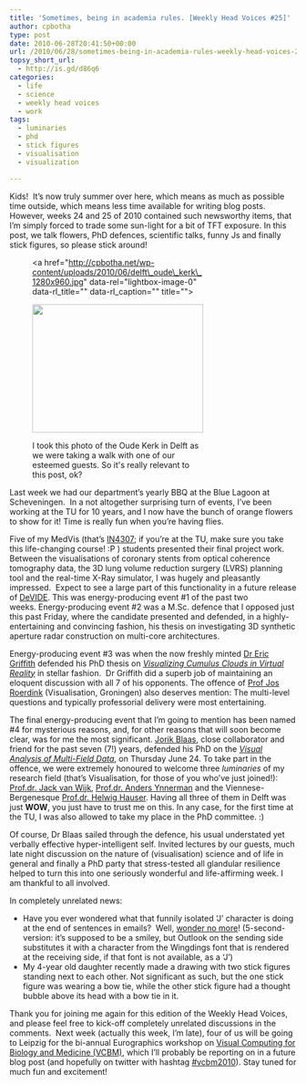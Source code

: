 ```yaml
---
title: 'Sometimes, being in academia rules. [Weekly Head Voices #25]'
author: cpbotha
type: post
date: 2010-06-28T20:41:50+00:00
url: /2010/06/28/sometimes-being-in-academia-rules-weekly-head-voices-25/
topsy_short_url:
  - http://is.gd/d86q6
categories:
  - life
  - science
  - weekly head voices
  - work
tags:
  - luminaries
  - phd
  - stick figures
  - visualisation
  - visualization

---
```

Kids!  It&#8217;s now truly summer over here, which means as much as possible time outside, which means less time available for writing blog posts. However, weeks 24 and 25 of 2010 contained such newsworthy items, that I&#8217;m simply forced to trade some sun-light for a bit of TFT exposure. In this post, we talk flowers, PhD defences, scientific talks, funny Js and finally stick figures, so please stick around!<figure id="attachment_975" aria-describedby="caption-attachment-975" style="width: 300px" class="wp-caption aligncenter"><a href="http://cpbotha.net/wp-content/uploads/2010/06/delft\_oude\_kerk\_1280x960.jpg" data-rel="lightbox-image-0" data-rl\_title="" data-rl_caption="" title="">

<img data-attachment-id="975" data-permalink="https://cpbotha.net/2010/06/28/sometimes-being-in-academia-rules-weekly-head-voices-25/delft_oude_kerk_1280x960/" data-orig-file="https://cpbotha.net/wp-content/uploads/2010/06/delft_oude_kerk_1280x960.jpg" data-orig-size="1280,960" data-comments-opened="1" data-image-meta="{&quot;aperture&quot;:&quot;3.2&quot;,&quot;credit&quot;:&quot;&quot;,&quot;camera&quot;:&quot;E71&quot;,&quot;caption&quot;:&quot;&quot;,&quot;created_timestamp&quot;:&quot;1277318640&quot;,&quot;copyright&quot;:&quot;&quot;,&quot;focal_length&quot;:&quot;4.9&quot;,&quot;iso&quot;:&quot;0&quot;,&quot;shutter_speed&quot;:&quot;0&quot;,&quot;title&quot;:&quot;&quot;}" data-image-title="delft_oude_kerk_1280x960" data-image-description="" data-medium-file="https://cpbotha.net/wp-content/uploads/2010/06/delft_oude_kerk_1280x960-300x225.jpg" data-large-file="https://cpbotha.net/wp-content/uploads/2010/06/delft_oude_kerk_1280x960-1024x768.jpg" class="size-medium wp-image-975" title="delft_oude_kerk_1280x960" src="http://cpbotha.net/wp-content/uploads/2010/06/delft_oude_kerk_1280x960-300x225.jpg" alt="" width="300" height="225" srcset="https://cpbotha.net/wp-content/uploads/2010/06/delft_oude_kerk_1280x960-300x225.jpg 300w, https://cpbotha.net/wp-content/uploads/2010/06/delft_oude_kerk_1280x960-1024x768.jpg 1024w, https://cpbotha.net/wp-content/uploads/2010/06/delft_oude_kerk_1280x960.jpg 1280w" sizes="(max-width: 300px) 85vw, 300px" /></a><figcaption id="caption-attachment-975" class="wp-caption-text">I took this photo of the Oude Kerk in Delft as we were taking a walk with one of our esteemed guests. So it's really relevant to this post, ok?</figcaption></figure> 

Last week we had our department&#8217;s yearly BBQ at the Blue Lagoon at Scheveningen.  In a not altogether surprising turn of events, I&#8217;ve been working at the TU for 10 years, and I now have the bunch of orange flowers to show for it! Time is really fun when you&#8217;re having flies.

Five of my MedVis (that&#8217;s [IN4307][1]; if you&#8217;re at the TU, make sure you take this life-changing course! :P ) students presented their final project work. Between the visualisations of coronary stents from optical coherence tomography data, the 3D lung volume reduction surgery (LVRS) planning tool and the real-time X-Ray simulator, I was hugely and pleasantly impressed.  Expect to see a large part of this functionality in a future release of [DeVIDE][2]. This was energy-producing event #1 of the past two weeks. Energy-producing event #2 was a M.Sc. defence that I opposed just this past Friday, where the candidate presented and defended, in a highly-entertaining and convincing fashion, his thesis on investigating 3D synthetic aperture radar construction on multi-core architectures.

Energy-producing event #3 was when the now freshly minted [Dr Eric Griffith][3] defended his PhD thesis on _[Visualizing Cumulus Clouds in Virtual Reality][4]_ in stellar fashion.  Dr Griffith did a superb job of maintaining an eloquent discussion with all 7 of his opponents. The offence of [Prof Jos Roerdink][5] (Visualisation, Groningen) also deserves mention: The multi-level questions and typically professorial delivery were most entertaining.

The final energy-producing event that I&#8217;m going to mention has been named #4 for mysterious reasons, and, for other reasons that will soon become clear, was for me the most significant. [Jorik Blaas][6], close collaborator and friend for the past seven (7!) years, defended his PhD on the _[Visual Analysis of Multi-Field Data][7]_, on Thursday June 24. To take part in the offence, we were extremely honoured to welcome three _luminaries_ of my research field (that&#8217;s Visualisation, for those of you who&#8217;ve just joined!): [Prof.dr. Jack van Wijk][8], [Prof.dr. Anders Ynnerman][9] and the Viennese-Bergenesque [Prof.dr. Helwig Hauser][10]. Having all three of them in Delft was just **WOW**, you just have to trust me on this. In any case, for the first time at the TU, I was also allowed to take my place in the PhD committee. :)

Of course, Dr Blaas sailed through the defence, his usual understated yet verbally effective hyper-intelligent self. Invited lectures by our guests, much late night discussion on the nature of (visualisation) science and of life in general and finally a PhD party that stress-tested all glandular resilience helped to turn this into one seriously wonderful and life-affirming week. I am thankful to all involved.

In completely unrelated news:

  * Have you ever wondered what that funnily isolated &#8216;J&#8217; character is doing at the end of sentences in emails?  Well, [wonder no more][11]! (5-second-version: it&#8217;s supposed to be a smiley, but Outlook on the sending side substitutes it with a character from the Wingdings font that is rendered at the receiving side, if that font is not available, as a &#8216;J&#8217;)
  * My 4-year old daughter recently made a drawing with two stick figures standing next to each other. Not significant as such, but the one stick figure was wearing a bow tie, while the other stick figure had a thought bubble above its head with a bow tie in it.

Thank you for joining me again for this edition of the Weekly Head Voices, and please feel free to kick-off completely unrelated discussions in the comments.  Next week (actually this week, I&#8217;m late), four of us will be going to Leipzig for the bi-annual Eurographics workshop on [Visual Computing for Biology and Medicine (VCBM)][12], which I&#8217;ll probably be reporting on in a future blog post (and hopefully on twitter with hashtag [#vcbm2010][13]). Stay tuned for much fun and excitement!

 [1]: http://graphics.tudelft.nl/Courses/in4307 "MedVis IN4307 website"
 [2]: http://graphics.tudelft.nl/Projects/DeVIDE "compulsory link to DeVIDE"
 [3]: http://graphics.tudelft.nl/~eric/ "Eric Griffith's homepage"
 [4]: http://graphics.tudelft.nl/Publications/Griffith2010 "Link to Eric's PhD page"
 [5]: http://www.cs.rug.nl/~roe/ "homepage Prof. Jos Roerdink"
 [6]: http://graphics.tudelft.nl/~jorik/ "Jorik's homepage"
 [7]: http://graphics.tudelft.nl/Publications/Blaas2010 "Link to Jorik's PhD page"
 [8]: http://www.win.tue.nl/~vanwijk/ "homepage Prof. Jack van Wijk"
 [9]: http://www.itn.liu.se/~andyn/ "homepage Prof.dr. Anders Ynnerman"
 [10]: http://www.ii.uib.no/vis/team/hauser/ "homepage Prof.dr. Helwig Hauser"
 [11]: http://chris.pirillo.com/j-smiley-outlook-email-problem-and-fix/ "funny J in emails"
 [12]: http://vcbm.org/2010 "EG VCBM 2010 website"
 [13]: http://twitter.com/search?q=%23vcbm2010 "link to twitter hashtag #vcbm2010"